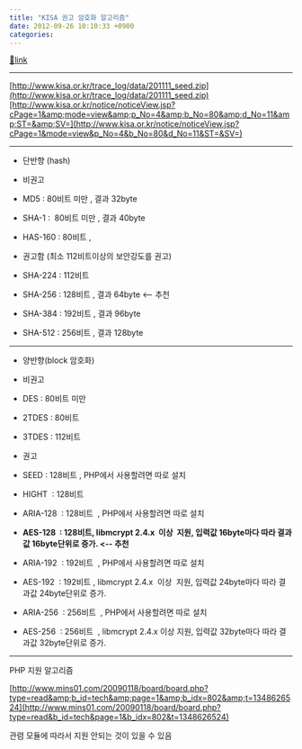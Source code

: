 ```yaml
---
title: "KISA 권고 암호화 알고리즘"
date: 2012-09-26 10:10:33 +0900
categories: 
---
```

[🔗link](http://www.mins01.com/mh/tech/read/801)
***


[http://www.kisa.or.kr/trace_log/data/201111_seed.zip](http://www.kisa.or.kr/trace_log/data/201111_seed.zip)[http://www.kisa.or.kr/notice/noticeView.jsp?cPage=1&amp;mode=view&amp;p_No=4&amp;b_No=80&amp;d_No=11&amp;ST=&amp;SV=](http://www.kisa.or.kr/notice/noticeView.jsp?cPage=1&mode=view&p_No=4&b_No=80&d_No=11&ST=&SV=)  
- - - - - -

- 단반향 (hash)
- 비권고
- MD5 : 80비트 미만 , 결과 32byte
- SHA-1 : 
80비트 미만 , 결과 40byte
- HAS-160 : 80비트 , 

- 권고함 (최소 112비트이상의 보안강도를 권고)
- SHA-224 : 112비트
- SHA-256 : 128비트 , 결과 64byte &lt;-- 추천
- SHA-384 : 192비트 , 결과 96byte 
- SHA-512 : 256비트 , 결과 128byte 



- - - - - -

- 양반향(block 암호화)
- 비권고
- DES : 80비트 미만
- 2TDES : 80비트
- 3TDES : 112비트

- 권고
- SEED : 128비트 , PHP에서 사용할려면 따로 설치
- HIGHT
 : 128비트
- ARIA-128
 : 128비트
 , PHP에서 사용할려면 따로 설치
- **AES-128
 : 128비트, libmcrypt 2.4.x 
이상  지원, 입력값 16byte마다 따라 결과값 16byte단위로 증가. &lt;-- 추천**
- ARIA-192
 : 192비트
 , PHP에서 사용할려면 따로 설치
- AES-192
 : 192비트
, libmcrypt 2.4.x 
이상  지원, 입력값 24byte마다 따라 결과값 24byte단위로 증가.
- ARIA-256
 : 256비트
 , PHP에서 사용할려면 따로 설치
- AES-256
 : 256비트
 , libmcrypt 2.4.x 이상 지원, 입력값 32byte마다 따라 결과값 32byte단위로 증가.



- - - - - -



PHP 지원 알고리즘





[http://www.mins01.com/20090118/board/board.php?type=read&amp;b_id=tech&amp;page=1&amp;b_idx=802&amp;t=1348626524](http://www.mins01.com/20090118/board/board.php?type=read&b_id=tech&page=1&b_idx=802&t=1348626524)

관렴 모듈에 따라서 지원 안되는 것이 있을 수 있음


